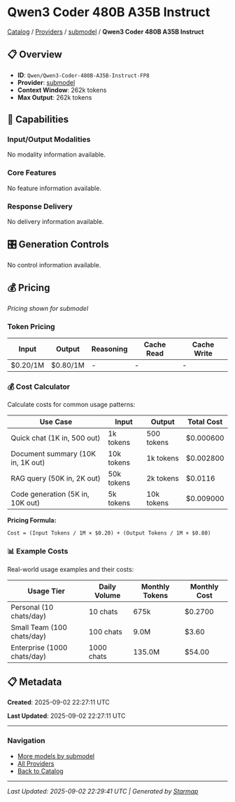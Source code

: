 # Qwen3 Coder 480B A35B Instruct
  
[Catalog](../../../../..) / [Providers](../../../..) / [submodel](../../..) / **Qwen3 Coder 480B A35B Instruct**


## 📋 Overview
  
- **ID**: `Qwen/Qwen3-Coder-480B-A35B-Instruct-FP8`
- **Provider**: [submodel](../)
- **Context Window**: 262k tokens
- **Max Output**: 262k tokens
  
## 🎯 Capabilities
  
### Input/Output Modalities
  
No modality information available.
  
### Core Features
  
No feature information available.
  
### Response Delivery
  
No delivery information available.
  
## 🎛️ Generation Controls
  
No control information available.
  
## 💰 Pricing
  
*Pricing shown for submodel*
  
  
### Token Pricing
  
| Input | Output | Reasoning | Cache Read | Cache Write |
|---------|---------|---------|---------|---------|
| $0.20/1M | $0.80/1M | - | - | - |

  
### 💰 Cost Calculator
  
Calculate costs for common usage patterns:
  
  
| Use Case | Input | Output | Total Cost |
|---------|---------|---------|---------|
| Quick chat (1K in, 500 out) | 1k tokens | 500 tokens | $0.000600 |
| Document summary (10K in, 1K out) | 10k tokens | 1k tokens | $0.002800 |
| RAG query (50K in, 2K out) | 50k tokens | 2k tokens | $0.0116 |
| Code generation (5K in, 10K out) | 5k tokens | 10k tokens | $0.009000 |

  
**Pricing Formula:**
  
```
Cost = (Input Tokens / 1M × $0.20) + (Output Tokens / 1M × $0.80)
```
  
### 📊 Example Costs
  
Real-world usage examples and their costs:
  
  
| Usage Tier | Daily Volume | Monthly Tokens | Monthly Cost |
|---------|---------|---------|---------|
| Personal (10 chats/day) | 10 chats | 675k | $0.2700 |
| Small Team (100 chats/day) | 100 chats | 9.0M | $3.60 |
| Enterprise (1000 chats/day) | 1000 chats | 135.0M | $54.00 |

  
## 📋 Metadata
  
**Created**: 2025-09-02 22:27:11 UTC
  
**Last Updated**: 2025-09-02 22:27:11 UTC
  
  
---
  
  
### Navigation

- [More models by submodel](../)
- [All Providers](../../../../../providers)
- [Back to Catalog](../../../../..)


---
_Last Updated: 2025-09-02 22:29:41 UTC | Generated by [Starmap](https://github.com/agentstation/starmap)_
